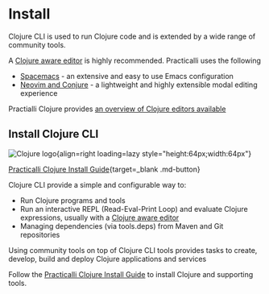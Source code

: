 # Install

Clojure CLI is used to run Clojure code and is extended by a wide range of community tools.

A [Clojure aware editor](https://practical.li/clojure/clojure-editors/) is highly recommended.  Practicalli uses the following

- [Spacemacs](https://practical.li/spacemacs/) - an extensive and easy to use Emacs configuration
- [Neovim and Conjure](https://practical.li/neovim/) - a lightweight and highly extensible modal editing experience

Practialli Clojure provides [an overview of Clojure editors available](https://practical.li/clojure/clojure-editors/)


## Install Clojure CLI

![Clojure logo](https://raw.githubusercontent.com/practicalli/graphic-design/live/logos/clojure-logo.svg){align=right loading=lazy style="height:64px;width:64px"}

[Practicalli Clojure Install Guide](https://practical.li/clojure/install/){target=_blank .md-button}

Clojure CLI provide a simple and configurable way to:

* Run Clojure programs and tools
* Run an interactive REPL (Read-Eval-Print Loop) and evaluate Clojure expressions, usually with a [Clojure aware editor](https://practical.li/clojure/clojure-editors/)
* Managing dependencies (via tools.deps) from Maven and Git repositories

Using community tools on top of Clojure CLI tools provides tasks to create, develop, build and deploy Clojure applications and services

Follow the [Practicalli Clojure Install Guide](https://practical.li/clojure/install/) to install Clojure and supporting tools.

